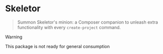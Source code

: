 # Skeletor

> Summon Skeletor's minion: a Composer companion to unleash extra functionality with every `create-project` command.

> [!WARNING]
> This package is not ready for general consumption
